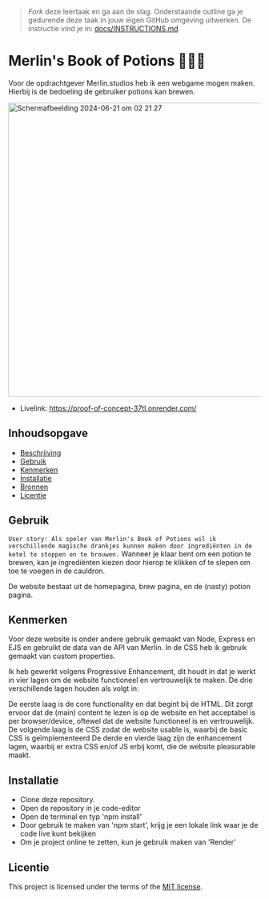 > _Fork_ deze leertaak en ga aan de slag. Onderstaande outline ga je gedurende deze taak in jouw eigen GitHub omgeving uitwerken. De instructie vind je in: [docs/INSTRUCTIONS.md](docs/INSTRUCTIONS.md)

# Merlin's Book of Potions 🧙🏼‍♂️
<!-- Geef je project een titel en schrijf in één zin wat het is -->
Voor de opdrachtgever Merlin.studios heb ik een webgame mogen maken. Hierbij is de bedoeling de gebruiker potions kan brewen.



<img width="588" alt="Scherm­afbeelding 2024-06-21 om 02 21 27" src="https://github.com/zainablfz/proof-of-concept/assets/144009548/f478edba-0138-4a0d-955d-0b40f5bd68b1">


* Livelink: https://proof-of-concept-37tl.onrender.com/


## Inhoudsopgave

  * [Beschrijving](#beschrijving)
  * [Gebruik](#gebruik)
  * [Kenmerken](#kenmerken)
  * [Installatie](#installatie)
  * [Bronnen](#bronnen)
  * [Licentie](#licentie)

## Gebruik
<!-- Bij Gebruik staat de user story, hoe het werkt en wat je er mee kan. -->

`User story: Als speler van Merlin's Book of Potions wil ik verschillende magische drankjes kunnen maken door ingrediënten in de ketel te stoppen en te brouwen.`
Wanneer je klaar bent om een potion te brewen, kan je ingrediënten kiezen door hierop te klikken of te slepen om toe te voegen in de cauldron. 

De website bestaat uit de homepagina, brew pagina, en de (nasty) potion pagina. 

## Kenmerken
<!-- Bij Kenmerken staat welke technieken zijn gebruikt en hoe. Wat is de HTML structuur? Wat zijn de belangrijkste dingen in CSS? Wat is er met JS gedaan en hoe? Misschien heb je iets met NodeJS gedaan, of heb je een framwork of library gebruikt? -->

Voor deze website is onder andere gebruik gemaakt van Node, Express en EJS en gebruikt de data van de API van Merlin. In de CSS heb ik gebruik gemaakt van custom properties.

Ik heb gewerkt volgens Progressive Enhancement, dit houdt in dat je werkt in vier lagen om de website functioneel en vertrouwelijk te maken. De drie verschillende lagen houden als volgt in:

De eerste laag is de core functionality en dat begint bij de HTML. Dit zorgt ervoor dat de (main) content te lezen is op de website en het acceptabel is per browser/device, oftewel dat de website functioneel is en vertrouwelijk. De volgende laag is de CSS zodat de website usable is, waarbij de basic CSS is geïmplementeerd De derde en vierde laag zijn de enhancement lagen, waarbij er extra CSS en/of JS erbij komt, die de website pleasurable maakt.

## Installatie
<!-- Bij Instalatie staat hoe een andere developer aan jouw repo kan werken -->
* Clone deze repository.
* Open de repository in je code-editor
* Open de terminal en typ 'npm install'
* Door gebruik te maken van 'npm start', krijg je een lokale link waar je de code live kunt bekijken
* Om je project online te zetten, kun je gebruik maken van 'Render'

## Licentie

This project is licensed under the terms of the [MIT license](./LICENSE).
